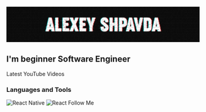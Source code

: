 [![Header](https://github.com/ishimoron/ishimoron/blob/main/assets/header.png)](https://www.youtube.com/channel/UC-8PllPkjOrFCX-_zDriTJQ)

## I'm beginner Software Engineer

Latest YouTube Videos

### Languages and Tools

![React Native](https://img.shields.io/badge/-React-Native-090909?style=for-the-badge&logo=react-native&logoColor=00d1f7)
![React](https://img.shields.io/badge/-React-090909?style=for-the-badge&logo=React&logoColor=61DAFB)
Follow Me
